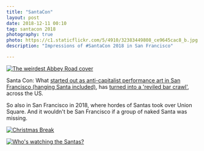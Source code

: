 ```yaml
---
title: "SantaCon"
layout: post
date: 2018-12-11 00:10
tag: santacon 2018
photography: true
photo: https://c1.staticflickr.com/5/4910/32383449808_ce9645cac8_b.jpg
description: "Impressions of #SantaCon 2018 in San Francisco"

---
```


<a data-flickr-embed="true" data-header="true"  href="https://www.flickr.com/photos/gedankenstuecke/32383449808/in/dateposted-public/" title="The weirdest Abbey Road cover"><img src="https://farm5.staticflickr.com/4910/32383449808_ce9645cac8_b.jpg" alt="The weirdest Abbey Road cover"></a><script async src="//embedr.flickr.com/assets/client-code.js" charset="utf-8"></script>

Santa Con: What [started out as anti-capitalist performance art in San Francisco (hanging Santa included)](https://melmagazine.com/en-us/story/an-oral-history-of-santacon), has [turned into a 'reviled bar crawl'](https://web.archive.org/web/20141212222348/http://blogs.villagevoice.com/runninscared/2014/12/people-hate-santacon.php), across the US.

So also in San Francisco in 2018, where hordes of Santas took over Union Square. And it wouldn't be San Francisco if a group of naked Santa was missing.

<a data-flickr-embed="true" data-header="true"  href="https://www.flickr.com/photos/gedankenstuecke/45342585205/in/dateposted-public/" title="Christmas Break"><img src="https://farm5.staticflickr.com/4851/45342585205_9cd19f2414_b.jpg" alt="Christmas Break"></a>

<a data-flickr-embed="true" data-header="true"  href="https://www.flickr.com/photos/gedankenstuecke/46204665782/in/dateposted-public/" title="Who&#x27;s watching the Santas?"><img src="https://farm2.staticflickr.com/1968/46204665782_58ba630d04_b.jpg" alt="Who&#x27;s watching the Santas?"></a>
